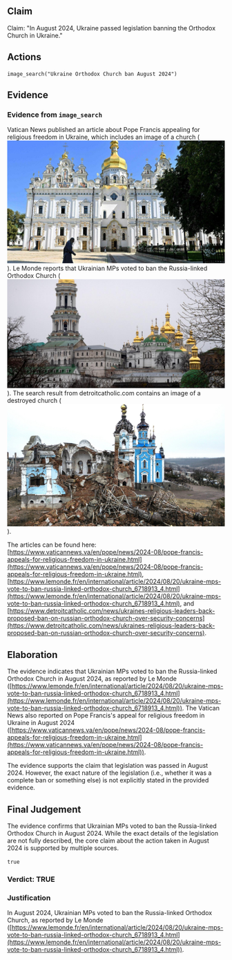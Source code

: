 ## Claim
Claim: "In August 2024, Ukraine passed legislation banning the Orthodox Church in Ukraine."

## Actions
```
image_search("Ukraine Orthodox Church ban August 2024")
```

## Evidence
### Evidence from `image_search`
Vatican News published an article about Pope Francis appealing for religious freedom in Ukraine, which includes an image of a church (![image 6792](media/2025-08-29_23-05-1756508736-875140.jpg)). Le Monde reports that Ukrainian MPs voted to ban the Russia-linked Orthodox Church (![image 6793](media/2025-08-29_23-05-1756508737-026919.jpg)). The search result from detroitcatholic.com contains an image of a destroyed church (![image 6794](media/2025-08-29_23-05-1756508738-978892.jpg)).

The articles can be found here: [https://www.vaticannews.va/en/pope/news/2024-08/pope-francis-appeals-for-religious-freedom-in-ukraine.html](https://www.vaticannews.va/en/pope/news/2024-08/pope-francis-appeals-for-religious-freedom-in-ukraine.html), [https://www.lemonde.fr/en/international/article/2024/08/20/ukraine-mps-vote-to-ban-russia-linked-orthodox-church_6718913_4.html](https://www.lemonde.fr/en/international/article/2024/08/20/ukraine-mps-vote-to-ban-russia-linked-orthodox-church_6718913_4.html), and [https://www.detroitcatholic.com/news/ukraines-religious-leaders-back-proposed-ban-on-russian-orthodox-church-over-security-concerns](https://www.detroitcatholic.com/news/ukraines-religious-leaders-back-proposed-ban-on-russian-orthodox-church-over-security-concerns).


## Elaboration
The evidence indicates that Ukrainian MPs voted to ban the Russia-linked Orthodox Church in August 2024, as reported by Le Monde ([https://www.lemonde.fr/en/international/article/2024/08/20/ukraine-mps-vote-to-ban-russia-linked-orthodox-church_6718913_4.html](https://www.lemonde.fr/en/international/article/2024/08/20/ukraine-mps-vote-to-ban-russia-linked-orthodox-church_6718913_4.html)). The Vatican News also reported on Pope Francis's appeal for religious freedom in Ukraine in August 2024 ([https://www.vaticannews.va/en/pope/news/2024-08/pope-francis-appeals-for-religious-freedom-in-ukraine.html](https://www.vaticannews.va/en/pope/news/2024-08/pope-francis-appeals-for-religious-freedom-in-ukraine.html)).

The evidence supports the claim that legislation was passed in August 2024. However, the exact nature of the legislation (i.e., whether it was a complete ban or something else) is not explicitly stated in the provided evidence.


## Final Judgement
The evidence confirms that Ukrainian MPs voted to ban the Russia-linked Orthodox Church in August 2024. While the exact details of the legislation are not fully described, the core claim about the action taken in August 2024 is supported by multiple sources.

`true`


### Verdict: TRUE

### Justification
In August 2024, Ukrainian MPs voted to ban the Russia-linked Orthodox Church, as reported by Le Monde ([https://www.lemonde.fr/en/international/article/2024/08/20/ukraine-mps-vote-to-ban-russia-linked-orthodox-church_6718913_4.html](https://www.lemonde.fr/en/international/article/2024/08/20/ukraine-mps-vote-to-ban-russia-linked-orthodox-church_6718913_4.html)).
